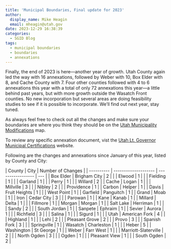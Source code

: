 ```yaml
---
title: 'Municipal Boundaries, Final update for 2023'
author:
  display_name: Mike Heagin
  email: mheagin@utah.gov
date: 2023-12-29 16:38:39
categories:
  - SGID Blog
tags:
  - municipal boundaries
  - boundaries
  - annexations
---
```


Finally, the end of 2023 is here—another year of growth. Utah County again led the way with 16 annexations, followed by Weber with 10, Box Elder with 8, and Cache County with 7. Four other counties followed with 4 to 6 annexations this year with a total of only 72 annexations this year—a little behind past years, but with more growth outside the Wasatch Front counties. No new incorporation but several areas are doing feasibility studies to see if it is possible to incorporate. We’ll find out next year, stay tuned.

As always feel free to check out all the changes and make sure your boundaries are where you think they should be on the [Utah Municipality Modifications](https://www.arcgis.com/home/webmap/viewer.html?webmap=c5ab7e0fcd514f1a9db6b8dad55bba63) map.

To review any specific annexation document, vist the [Utah Lt. Governor Municipal Certifications](https://demosite.utah.gov/gov-entity/boundary-certifications-by-year/) website.

Following are the changes and annexations since January of this year, listed by County and City:

| County     | City                 | Number of Changes |
| ---------- | -------------------- | ----------------- | --- |
| Box Elder  | Brigham City         | 2                 |
|            | Elwood               | 1                 |
|            | Fielding             | 1                 |
|            | Garland              | 1                 |
|            | Perry                | 1                 |
|            | Willard              | 2                 |
| Cache      | Logan                | 1                 |
|            | Millville            | 3                 |
|            | Nibley               | 2                 |
|            | Providence           | 1                 |
| Carbon     | Helper               | 1                 |
| Davis      | Fruit Heights        | 1                 |
|            | West Point           | 1                 |
| Garfield   | Panguitch            | 1                 |
| Grand      | Moab                 | 1                 |
| Iron       | Cedar City           | 3                 |
|            | Parowan              | 1                 |
| Kane       | Kanab                | 1                 |
| Millard    | Delta                | 1                 |
|            | Fillmore             | 1                 |
| Morgan     | Morgan               | 1                 |
| Salt Lake  | Herriman             | 1                 |
|            | Sandy                | 2                 |
|            | South Jordan         | 1                 |
| Sanpete    | Ephraim              | 1                 |
| Sevier     | Aurora               | 1                 |
|            | Richfield            | 3                 |
|            | Salina               | 1                 |
|            | Sigurd               | 1                 |
|            | Utah                 | American Fork     | 4   |
|            | Highland             | 1                 |
|            | Lehi                 | 2                 |
|            | Pleasant Grove       | 2                 |
|            | Provo                | 3                 |
|            | Spanish Fork         | 3                 |
|            | Springville          | 1                 |
| Wasatch    | Charleston           | 1                 |
|            | Heber                | 5                 |
| Washington | St George            | 1                 |
| Weber      | Farr West            | 1                 |
|            | Marriott-Slaterville | 2                 |
|            | North Ogden          | 3                 |
|            | Ogden                | 1                 |
|            | Pleasant View        | 1                 |
|            | South Ogden          | 2                 |

